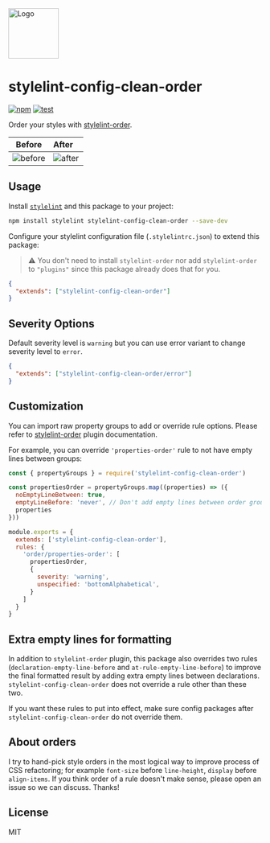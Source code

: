 <img width="100" src="https://github.com/kutsan/stylelint-config-clean-order/raw/master/.github/assets/logo.png" alt="Logo" />

# stylelint-config-clean-order

[![npm](https://img.shields.io/npm/v/stylelint-config-clean-order)](https://www.npmjs.com/package/stylelint-config-clean-order)
[![test](https://github.com/kutsan/stylelint-config-clean-order/actions/workflows/test.yml/badge.svg)](https://github.com/kutsan/stylelint-config-clean-order/actions/workflows/test.yml)

Order your styles with [stylelint-order](https://github.com/hudochenkov/stylelint-order).

| Before                                                                                                           | After                                                                                                           |
| ---------------------------------------------------------------------------------------------------------------- | --------------------------------------------------------------------------------------------------------------- |
| ![before](https://user-images.githubusercontent.com/10108377/173256557-88f5098b-dad7-4339-a571-6850ed82828f.png) | ![after](https://user-images.githubusercontent.com/10108377/173256556-e29e892a-2d21-437c-8093-a345d5de920e.png) |

## Usage

Install [`stylelint`](https://github.com/stylelint/stylelint) and this package to your project:

```sh
npm install stylelint stylelint-config-clean-order --save-dev
```

Configure your stylelint configuration file (`.stylelintrc.json`) to extend this package:

> ⚠️ You don't need to install `stylelint-order` nor add `stylelint-order` to `"plugins"` since this package already does that for you.

```json
{
  "extends": ["stylelint-config-clean-order"]
}
```

## Severity Options

Default severity level is `warning` but you can use error variant to change severity level to `error`.

```json
{
  "extends": ["stylelint-config-clean-order/error"]
}
```

## Customization

You can import raw property groups to add or override rule options. Please refer to [stylelint-order](https://github.com/hudochenkov/stylelint-order) plugin documentation.

For example, you can override `'properties-order'` rule to not have empty lines between groups:

```javascript
const { propertyGroups } = require('stylelint-config-clean-order')

const propertiesOrder = propertyGroups.map((properties) => ({
  noEmptyLineBetween: true,
  emptyLineBefore: 'never', // Don't add empty lines between order groups.
  properties
}))

module.exports = {
  extends: ['stylelint-config-clean-order'],
  rules: {
    'order/properties-order': [
      propertiesOrder,
      {
        severity: 'warning',
        unspecified: 'bottomAlphabetical',
      }
    ]
  }
}
```

## Extra empty lines for formatting

In addition to `stylelint-order` plugin, this package also overrides two rules (`declaration-empty-line-before` and `at-rule-empty-line-before`) to improve the final formatted result by adding extra empty lines between declarations. `stylelint-config-clean-order` does not override a rule other than these two.

If you want these rules to put into effect, make sure config packages after `stylelint-config-clean-order` do not override them.

## About orders

I try to hand-pick style orders in the most logical way to improve process of CSS refactoring; for example `font-size` before `line-height`, `display` before `align-items`. If you think order of a rule doesn't make sense, please open an issue so we can discuss. Thanks!

## License

MIT
